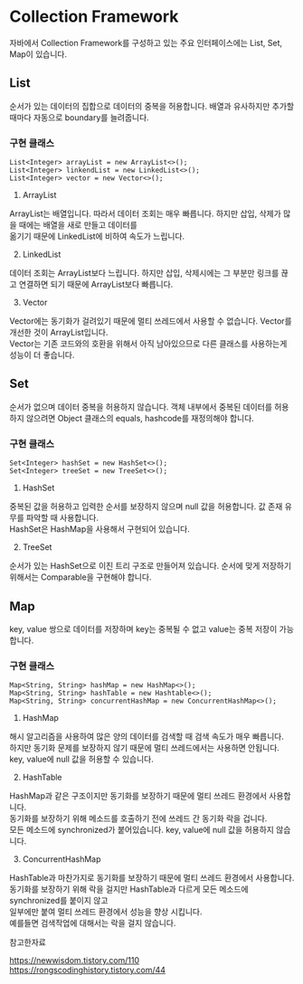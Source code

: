 # Collection Framework

자바에서 Collection Framework를 구성하고 있는 주요 인터페이스에는 List, Set, Map이 있습니다.   

## List

순서가 있는 데이터의 집합으로 데이터의 중복을 허용합니다. 배열과 유사하지만 추가할 때마다 자동으로 boundary를 늘려줍니다.  

### 구현 클래스 

```
List<Integer> arrayList = new ArrayList<>();
List<Integer> linkendList = new LinkedList<>();
List<Integer> vector = new Vector<>();
```

1. ArrayList

ArrayList는 배열입니다. 따라서 데이터 조회는 매우 빠릅니다. 하지만 삽입, 삭제가 많을 때에는 배열을 새로 만들고 데이터를   
옮기기 때문에 LinkedList에 비하여 속도가 느립니다.

2. LinkedList

데이터 조회는 ArrayList보다 느립니다. 하지만 삽입, 삭제시에는 그 부분만 링크를 끊고 연결하면 되기 때문에 ArrayList보다 빠릅니다.  

3. Vector

Vector에는 동기화가 걸려있기 때문에 멀티 쓰레드에서 사용할 수 없습니다. Vector를 개선한 것이 ArrayList입니다.   
Vector는 기존 코드와의 호환을 위해서 아직 남아있으므로 다른 클래스를 사용하는게 성능이 더 좋습니다.  

## Set

순서가 없으며 데이터 중복을 허용하지 않습니다. 객체 내부에서 중복된 데이터를 허용하지 않으려면 Object 클래스의 
equals, hashcode를 재정의해야 합니다.  

### 구현 클래스

```
Set<Integer> hashSet = new HashSet<>();
Set<Integer> treeSet = new TreeSet<>();
```

1. HashSet

중복된 값을 허용하고 입력한 순서를 보장하지 않으며 null 값을 허용합니다. 값 존재 유무를 파악할 때 사용합니다.  
HashSet은 HashMap을 사용해서 구현되어 있습니다.  

2. TreeSet

순서가 있는 HashSet으로 이진 트리 구조로 만들어져 있습니다. 순서에 맞게 저장하기 위해서는 Comparable을 구현해야 합니다.  

## Map

key, value 쌍으로 데이터를 저장하며 key는 중복될 수 없고 value는 중복 저장이 가능합니다.  

### 구현 클래스

```
Map<String, String> hashMap = new HashMap<>();
Map<String, String> hashTable = new Hashtable<>();
Map<String, String> concurrentHashMap = new ConcurrentHashMap<>();
```

1. HashMap

해시 알고리즘을 사용하여 많은 양의 데이터를 검색할 때 검색 속도가 매우 빠릅니다.  
하지만 동기화 문제를 보장하지 않기 때문에 멀티 쓰레드에서는 사용하면 안됩니다.    
key, value에 null 값을 허용할 수 있습니다.  

2. HashTable

HashMap과 같은 구조이지만 동기화를 보장하기 때문에 멀티 쓰레드 환경에서 사용합니다.    
동기화를 보장하기 위해 메소드를 호출하기 전에 쓰레드 간 동기화 락을 겁니다.    
모든 메소드에 synchronized가 붙어있습니다. key, value에 null 값을 허용하지 않습니다.     

3. ConcurrentHashMap

HashTable과 마찬가지로 동기화를 보장하기 때문에 멀티 쓰레드 환경에서 사용합니다.   
동기화를 보장하기 위해 락을 걸지만 HashTable과 다르게 모든 메소드에 synchronized를 붙이지 않고    
일부에만 붙여 멀티 쓰레드 환경에서 성능을 향상 시킵니다.    
예를들면 검색작업에 대해서는 락을 걸지 않습니다.   

참고한자료 

https://newwisdom.tistory.com/110   
https://rongscodinghistory.tistory.com/44





